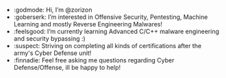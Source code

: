 - :godmode: Hi, I’m @zorizon
- :goberserk: I’m interested in Offensive Security, Pentesting, Machine Learning and mostly Reverse Engineering Malwares!
- :feelsgood: I’m currently learning Advanced C/C++ malware engineering and security bypassing :)
- :suspect: Striving on completing all kinds of certifications after the army's Cyber Defense unit!
- :finnadie: Feel free asking me questions regarding Cyber Defense/Offense, ill be happy to help!

